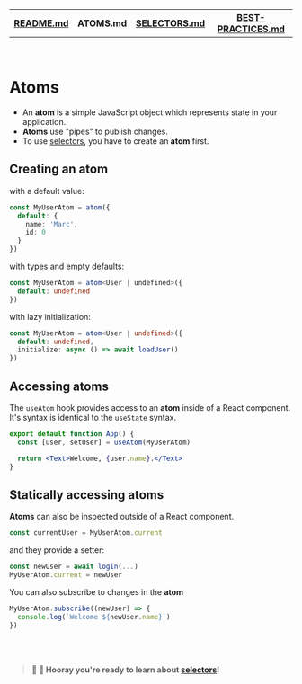 <table>
<tr>
<th><a href="./README.md">README.md</a></th>
<th>ATOMS.md</th>
<th><a href="./SELECTORS.md">SELECTORS.md</a></th>
<th><a href="./BEST-PRACTICES.md">BEST-PRACTICES.md</a></th>
</tr>
</table>

<br />

# Atoms

* An **atom** is a simple JavaScript object which represents state in your application.
* **Atoms** use "pipes" to publish changes.
* To use [selectors](SELECTORS.md), you have to create an **atom** first.

## Creating an atom

with a default value:

```ts
const MyUserAtom = atom({
  default: {
    name: 'Marc',
    id: 0
  }
})
```

with types and empty defaults:

```ts
const MyUserAtom = atom<User | undefined>({
  default: undefined
})
```

with lazy initialization:

```ts
const MyUserAtom = atom<User | undefined>({
  default: undefined,
  initialize: async () => await loadUser()
})
```

## Accessing atoms

The `useAtom` hook provides access to an **atom** inside of a React component. It's syntax is identical to the `useState` syntax.

```jsx
export default function App() {
  const [user, setUser] = useAtom(MyUserAtom)

  return <Text>Welcome, {user.name}.</Text>
}
```

## Statically accessing atoms

**Atoms** can also be inspected outside of a React component.

```ts
const currentUser = MyUserAtom.current
```

and they provide a setter:

```ts
const newUser = await login(...)
MyUserAtom.current = newUser
```

You can also subscribe to changes in the **atom**

```ts
MyUserAtom.subscribe((newUser) => {
  console.log(`Welcome ${newUser.name}`)
})
```

<br />
<br />

> **🎉 🥳 Hooray you're ready to learn about [selectors](SELECTORS.md)!**
